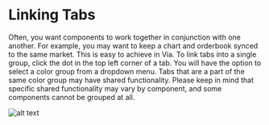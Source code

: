 # Linking Tabs

Often, you want components to work together in conjunction with one another. For example, you may want to keep a chart and orderbook synced to the same market. This is easy to achieve in Via. To link tabs into a single group, click the dot in the top left corner of a tab. You will have the option to select a color group from a dropdown menu. Tabs that are a part of the same color group may have shared functionality. Please keep in mind that specific shared functionality may vary by component, and some components cannot be grouped at all.

![alt text](/docs/terminal/images/linking-tabs.png "Linking Tabs")
